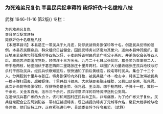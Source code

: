 ### 为死难弟兄复仇  莘县民兵捉拿蒋特  毙俘奸伪十名缴枪八枝
武群
1946-11-16
第2版()
专栏：

    为死难弟兄复仇
    莘县民兵捉拿蒋特
    毙俘奸伪十名缴枪八枝
    【本报莘县讯】本县葛庄一带民兵于九月底，毙俘武装特务张保珍等十名，创造民兵反特的范例。本县农民翻身后，群众组织日益健全，国民党特务以济南为其巢穴，逐向本县伸其魔爪。葛庄地主葛金荣勾引张保珍等四名汉奸，于麦前将该村民兵葛广彬父子杀死，并杀伤农会长等四人后，即逃奔济南国民党处，领偿洋十三万余元。九月二十七日以张保珍、葛金荣为首率领二人，带手枪两枝，秘密潜伏于葛庄西南二里路张庄十里井两村，以图扩大力量收缴张庄民兵枪枝与打杀村干部及民兵，经民兵侦察知道后，很快通知了前后黄楼店，段屯等村民兵，集合了十二个人，分两股到十里井与张庄，特务张保珍向外打枪，被民兵葛广林一枪击中，特务王汝海被民兵一排子弹打回去，后被捉住。十里井战斗结束，大家随即去张庄援助，又剿出葛金荣、张兆君。此次计击毙特务张保珍、俘获特务葛金荣、张兆君、王汝海。缴手枪两枝，子弹十一粒，冀钞一千余元，关金五百元，法币三千余元，民兵得意洋洋的将特务押送到公安局。
    在追悼民兵葛广彬的大会上，该村和周围村庄民兵自卫队，非常痛恨，为了给广彬父子复仇，民兵经常配合公安局到阳谷一带村庄捕捉特务，现已捕捉的特务丁元城等六名，缴获大枪手枪缺枪各两枝，他们反特工作，正在紧张进行中，县武委会将予传令嘉奖。（武群）
